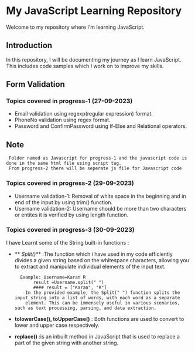 # My JavaScript Learning Repository 

Welcome to my repository where I'm learning JavaScript.

## Introduction

In this repository, I will be documenting my journey as I learn JavaScript. This includes code samples which I work on to improve my skills.

## Form Validation
### Topics covered in progress-1 (27-09-2023)

- Email validation using regexp(regular expression) format.
- PhoneNo validation using regex format.
- Password and ConfirmPassword using If-Else and Relational operators.
  
## Note
     Folder named as Javascript for progress-1 and the javascript code is done in the same html file using script tag.
     From progress-2 there will be seperate js file for Javascript code
     
### Topics covered in progress-2 (29-09-2023)
- Username validation-1: Removal of white space in the beginning and in end of the input by using trim() function.
- Username validation-2: Username should be more than two characters or entites it is verified by using length function.

### Topics covered in progress-3 (30-09-2023)
   I have Learnt some of the String built-in functions :
- ** _Split()_** :The function which i have used in my code efficiently divides a given string based on the whitespace characters, allowing you to extract and manipulate individual elements of the input text.

        Example: Username=Karan R
             result =Username.split(" ")
             #### result = ["Karan", "R"]
          In the provided example, the Split(" ") function splits the input string into a list of words, with each word as a separate 
          element. This can be immensely useful in various scenarios, such as text processing, parsing, and data extraction.
  
- **tolowerCase(), toUpperCase()** : Both functions are used to convert to lower and upper case respectively.
- **replace()** :is an inbuilt method in JavaScript that is used to replace a part of the given string with another string.
